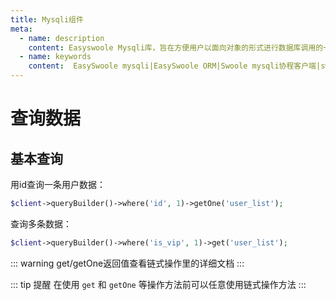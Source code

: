 ```yaml
---
title: Mysqli组件
meta:
  - name: description
    content: Easyswoole Mysqli库，旨在方便用户以面向对象的形式进行数据库调用的一个库。并且为Orm组件等高级用法提供了基础支持
  - name: keywords
    content:  EasySwoole mysqli|EasySwoole ORM|Swoole mysqli协程客户端|swoole ORM
---
```

# 查询数据

## 基本查询

用id查询一条用户数据：

```php
$client->queryBuilder()->where('id', 1)->getOne('user_list');
```

查询多条数据：

```php
$client->queryBuilder()->where('is_vip', 1)->get('user_list');
```

::: warning
get/getOne返回值查看链式操作里的详细文档
:::


::: tip 提醒
在使用 `get` 和 `getOne` 等操作方法前可以任意使用链式操作方法
:::